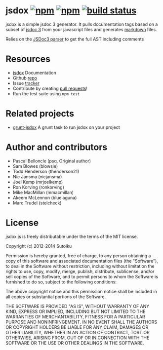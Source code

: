 # jsdox [![npm](http://img.shields.io/npm/v/jsdox.svg)](https://npmjs.org/package/jsdox) [![npm](http://img.shields.io/npm/dm/jsdox.svg)](https://npmjs.org/package/jsdox) [![build status](https://travis-ci.org/sutoiku/jsdox.svg?branch=master)](https://travis-ci.org/sutoiku/jsdox)

jsdox is a simple jsdoc 3 generator.  It pulls documentation tags based on a subset of [jsdoc 3](http://usejsdoc.org/) from your javascript files and generates [markdown](http://daringfireball.net/projects/markdown/) files.

Relies on the [JSDoc3 parser](https://github.com/mrjoelkemp/jsdoc3-parser) to get the full AST including comments

# Resources
* [jsdox](http://jsdox.org) Documentation
* Github [repo](https://github.com/sutoiku/jsdox)
* Issue [tracker](https://github.com/sutoiku/jsdox/issues)
* Contribute by creating [pull requests](https://github.com/sutoiku/jsdox/pulls)!
* Run the test suite using `npm test`

# Related projects
* [grunt-jsdox](https://github.com/mmacmillan/grunt-jsdox) A grunt task
  to run jsdox on your project

# Author and contributors
* Pascal Belloncle (psq, Original author)
* Sam Blowes (blowsie)
* Todd Henderson (thenderson21)
* Nic Jansma (nicjansma)
* Joel Kemp (mrjoelkemp)
* Ron Korving (ronkorving)
* Mike MacMillan (mmacmillan)
* Akeem McLennon (bluelaguna)
* Marc Trudel (stelcheck)

# License

jsdox.js is freely distributable under the terms of the MIT license.

Copyright (c) 2012-2014 Sutoiku

Permission is hereby granted, free of charge, to any person obtaining a copy of this software and associated documentation
files (the "Software"), to deal in the Software without restriction, including without limitation the rights to use,
copy, modify, merge, publish, distribute, sublicense, and/or sell copies of the Software, and to permit persons to whom the Software is furnished to do so, subject to the following conditions:

The above copyright notice and this permission notice shall be included in all copies or substantial portions of the Software.



THE SOFTWARE IS PROVIDED "AS IS", WITHOUT WARRANTY OF ANY KIND, EXPRESS OR IMPLIED, INCLUDING BUT NOT LIMITED TO THE WARRANTIES OF MERCHANTABILITY, FITNESS FOR A PARTICULAR PURPOSE AND NONINFRINGEMENT. IN NO EVENT SHALL THE AUTHORS OR COPYRIGHT HOLDERS BE LIABLE FOR ANY CLAIM, DAMAGES OR OTHER LIABILITY, WHETHER IN AN ACTION OF CONTRACT, TORT OR OTHERWISE, ARISING FROM, OUT OF OR IN CONNECTION WITH THE SOFTWARE OR THE USE OR OTHER DEALINGS IN THE SOFTWARE.
